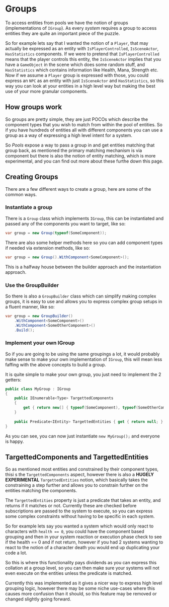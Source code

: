# Groups

To access entities from pools we have the notion of groups (implementations of `IGroup`). As every *system* requires a group to access entities they are quite an important piece of the puzzle.

So for example lets say that I wanted the notion of a `Player`, that may actually be expressed as an entity with `IsPlayerControlled`, `IsSceneActor`, `HasStatistics` components. If we were to pretend that `IsPlayerControlled` means that the player controls this entity, the `IsSceneActor` implies that you have a `GameObject` in the scene which does some random stuff, and `HasStatistics` which contains information like Health, Mana, Strength etc. Now if we assume a `Player` group is expressed with those, you could express an `NPC` as an entity with just `IsSceneActor` and `HasStatistics`, so this way you can look at your entities in a high level way but making the best use of your more granular components.

## How groups work

So groups are pretty simple, they are just POCOs which describe the component types that you wish to match from within the pool of entities. So if you have hundreds of entities all with different components you can use a group as a way of expressing a high level intent for a system. 

So *Pools* expose a way to pass a group in and get entities matching that group back, as mentioned the primary matching mechanism is via component but there is also the notion of entity matching, which is more experimental, and you can find out more about these furthe down this page.

## Creating Groups

There are a few different ways to create a group, here are some of the common ways.

### Instantiate a group

There is a `Group` class which implements `IGroup`, this can be instantiated and passed any of the components you want to target, like so:

```c#
var group = new Group(typeof(SomeComponent));
```

There are also some helper methods here so you can add component types if needed via extension methods, like so:

```c#
var group = new Group().WithComponent<SomeComponent>();
```

This is a halfway house between the builder approach and the instantiation approach.

### Use the GroupBuilder

So there is also a `GroupBuilder` class which can simplify making complex groups, it is easy to use and allows you to express complex group setups in a fluent manner, like so:

```c#
var group = new GroupBuilder()
    .WithComponent<SomeComponent>()
    .WithComponent<SomeOtherComponent>()
    .Build();
```

### Implement your own IGroup

So if you are going to be using the same groupings a lot, it would probably make sense to make your own implementation of `IGroup`, this will mean less faffing with the above concepts to build a group.

It is quite simple to make your own group, you just need to implement the 2 getters:

```c#
public class MyGroup : IGroup
{
    public IEnumerable<Type> TargettedComponents 
    { 
        get { return new[] { typeof(SomeComponent), typeof(SomeOtherComponent) }; } 
    }
        
    public Predicate<IEntity> TargettedEntities { get { return null; } }
}
```

As you can see, you can now just instantiate `new MyGroup();` and everyone is happy.

## TargettedComponents and TargettedEntities

So as mentioned most entities and constrained by their component types, thisi s the `TargettedComponents` aspect, however there is also a **HUGELY EXPERIMENTAL** `TargettedEntities` notion, which basically takes the constraining a step further and allows you to constrain further on the entities matching the components.

The `TargettedEntities` property is just a predicate that takes an entity, and returns if it matches or not. Currently these are checked before subscriptions are passed to the system to execute, so you can express some complex constraints without having to be specific in each system.

So for example lets say you wanted a system which would only react to characters with `health == 0`, you could have the component based grouping and then in your system reaction or execution phase check to see if the health == 0 and if not return, however if you had 2 systems wanting to react to the notion of a character death you would end up duplicating your code a lot.

So this is where this functionality pays dividends as you can express this collation at a group level, so you can then make sure your systems will not even execute on the entities unless the predicate is matched.

Currently this was implemented as it gives a nicer way to express high level grouping logic, however there may be some niche use-cases where this causes more confusion than it should, so this feature may be removed or changed slightly going forward.